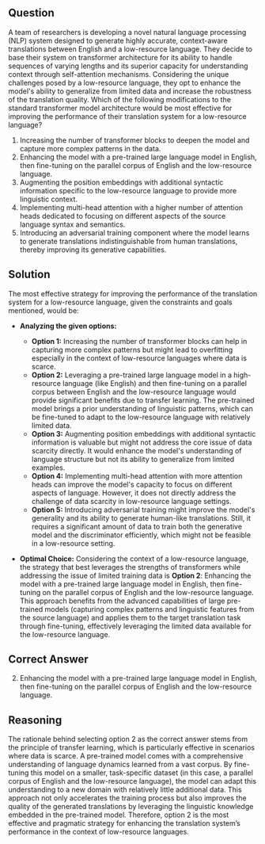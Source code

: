 ## Question
A team of researchers is developing a novel natural language processing (NLP) system designed to generate highly accurate, context-aware translations between English and a low-resource language. They decide to base their system on transformer architecture for its ability to handle sequences of varying lengths and its superior capacity for understanding context through self-attention mechanisms. Considering the unique challenges posed by a low-resource language, they opt to enhance the model's ability to generalize from limited data and increase the robustness of the translation quality. Which of the following modifications to the standard transformer model architecture would be most effective for improving the performance of their translation system for a low-resource language?

1. Increasing the number of transformer blocks to deepen the model and capture more complex patterns in the data.
2. Enhancing the model with a pre-trained large language model in English, then fine-tuning on the parallel corpus of English and the low-resource language.
3. Augmenting the position embeddings with additional syntactic information specific to the low-resource language to provide more linguistic context.
4. Implementing multi-head attention with a higher number of attention heads dedicated to focusing on different aspects of the source language syntax and semantics.
5. Introducing an adversarial training component where the model learns to generate translations indistinguishable from human translations, thereby improving its generative capabilities.

## Solution
The most effective strategy for improving the performance of the translation system for a low-resource language, given the constraints and goals mentioned, would be:

- **Analyzing the given options:**
  - **Option 1:** Increasing the number of transformer blocks can help in capturing more complex patterns but might lead to overfitting especially in the context of low-resource languages where data is scarce.
  - **Option 2:** Leveraging a pre-trained large language model in a high-resource language (like English) and then fine-tuning on a parallel corpus between English and the low-resource language would provide significant benefits due to transfer learning. The pre-trained model brings a prior understanding of linguistic patterns, which can be fine-tuned to adapt to the low-resource language with relatively limited data.
  - **Option 3:** Augmenting position embeddings with additional syntactic information is valuable but might not address the core issue of data scarcity directly. It would enhance the model's understanding of language structure but not its ability to generalize from limited examples.
  - **Option 4:** Implementing multi-head attention with more attention heads can improve the model's capacity to focus on different aspects of language. However, it does not directly address the challenge of data scarcity in low-resource language settings.
  - **Option 5:** Introducing adversarial training might improve the model's generality and its ability to generate human-like translations. Still, it requires a significant amount of data to train both the generative model and the discriminator efficiently, which might not be feasible in a low-resource setting.

- **Optimal Choice:** Considering the context of a low-resource language, the strategy that best leverages the strengths of transformers while addressing the issue of limited training data is **Option 2**: Enhancing the model with a pre-trained large language model in English, then fine-tuning on the parallel corpus of English and the low-resource language. This approach benefits from the advanced capabilities of large pre-trained models (capturing complex patterns and linguistic features from the source language) and applies them to the target translation task through fine-tuning, effectively leveraging the limited data available for the low-resource language.

## Correct Answer
2. Enhancing the model with a pre-trained large language model in English, then fine-tuning on the parallel corpus of English and the low-resource language.

## Reasoning
The rationale behind selecting option 2 as the correct answer stems from the principle of transfer learning, which is particularly effective in scenarios where data is scarce. A pre-trained model comes with a comprehensive understanding of language dynamics learned from a vast corpus. By fine-tuning this model on a smaller, task-specific dataset (in this case, a parallel corpus of English and the low-resource language), the model can adapt this understanding to a new domain with relatively little additional data. This approach not only accelerates the training process but also improves the quality of the generated translations by leveraging the linguistic knowledge embedded in the pre-trained model. Therefore, option 2 is the most effective and pragmatic strategy for enhancing the translation system’s performance in the context of low-resource languages.